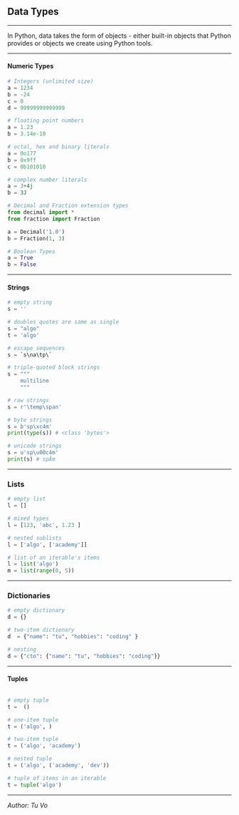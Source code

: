 ## Data Types

---

In Python, data takes the form of objects - either built-in objects that Python provides or objects we create using Python tools.

---

#### Numeric Types

```python
# Integers (unlimited size)
a = 1234
b = -24
c = 0
d = 99999999999999

# floating point numbers
a = 1.23
b = 3.14e-10

# octal, hex and binary literals
a = 0o177
b = 0x9ff
c = 0b101010

# complex number literals
a = 3+4j
b = 3J

# Decimal and Fraction extension types
from decimal import *
from fraction import Fraction

a = Decimal('1.0')
b = Fraction(1, 3)

# Boolean Types
a = True
b = False
```

---

#### Strings

```python
# empty string
s = ''

# doubles quotes are same as single
s = "algo"
t = 'algo'

# escape sequences
s = `s\na\tp\`

# triple-quoted block strings
s = """
    multiline
    """

# raw strings
s = r'\temp\span'

# byte strings
s = b'sp\xc4m'
print(type(s)) # <class 'bytes'>

# unicode strings
s = u'sp\u00c4m'
print(s) # spÄm

```

---

### Lists

```python
# empty list
l = []

# mixed types
l = [123, 'abc', 1.23 ]

# nested sublists
l = ['algo', ['academy']]

# list of an iterable's items
l = list('algo')
m = list(range(0, 5))
```

---

### Dictionaries

```python
# empty dictionary
d = {}

# two-item dictionary
d  = {"name": "tu", "hobbies": "coding" }

# nesting
d = {"cto": {"name": "tu", "hobbies": "coding"}}
```

---

#### Tuples

```python

# empty tuple
t =  ()

# one-item tuple
t = ('algo', )

# two-item tuple
t = ('algo', 'academy')

# nested tuple
t = ('algo', ('academy', 'dev'))

# tuple of items in an iterable
t = tuple('algo')
```

---

_Author: Tu Vo_
